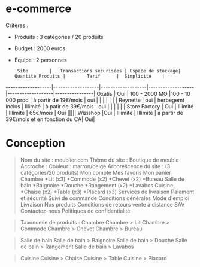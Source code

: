 # e-commerce
Critères : 
- Produits : 3 catégories / 20 produits
- Budget : 2000 euros
- Equipe : 2 personnes


       Site        |   Transactions securisées | Espace de stockage| Quantité Produits |        Tarif      |  Simplicité    |
-------------------|-------------------|-------------------|-------------------|-------------------|----------------|
   Oxatis          |        Oui	    | 100 - 2000 MO     |100 - 10 000 prod  | à partir de 19€/mois |    oui         |
                   |    	           |		          |                   |                   |                |
   Reynette        |         oui       | herbegemt inclus  |  Illimité | à patir de 39€/mois  |      oui       |
                   |                   |                   |                   |                   |
  Store Factory    |        Oui        |         Illimité  |    Illimité       | 65€/mois          |      Oui
                   |||||
  Wizishop         |Oui              | Illimité | Illimité | à partir de 39€/mois et en fonction du CA| Oui|      



<h1>Conception</h1>

>Nom du site : meublier.com
>Thème du site : Boutique de meuble
>Accroche :
>Couleur : marron/beige
>Arborescence du site : (3 catégories/20 produits)
>Mon compte
>Mes favoris
>Mon panier
>Chambre
*Lit (x3)
*Commode (x2)
*Chevet (x2)
*Bureau
>Salle de bain
*Baignoire
*Douche
*Rangement (x2)
*Lavabos
>Cuisine
*Chaise (x2)
*Table (x3)
*Placard (x3)
>Services de livraison
>Paiement et sécurité
>Suivi de commande
>Conditions générales
>Mode d'emploi
>Livraison
>Nos produits
>Conditions de retours vente à distance
>SAV
>Contactez-nous
>Politiques de confidentialité

>Taxonomie de produits :
>Chambre
>Chambre > Lit
>Chambre > Commode
>Chambre > Chevet
>Chambre > Bureau

>Salle de bain
>Salle de bain > Baignoire
>Salle de bain > Douche
>Salle de bain > Rangement
>Salle de bain > Lavabos

>Cuisine
>Cuisine > Chaise
>Cuisine > Table
>Cuisine > Placard
